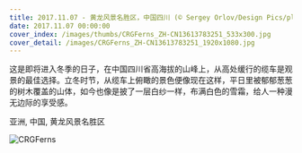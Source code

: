 ```yaml
---
title: 2017.11.07 - 黄龙风景名胜区，中国四川 (© Sergey Orlov/Design Pics/plainpicture)
date: 2017.11.07 00:00:00
cover_index: /images/thumbs/CRGFerns_ZH-CN13613783251_533x300.jpg
cover_detail: /images/CRGFerns_ZH-CN13613783251_1920x1080.jpg
---
```


这是即将进入冬季的日子，在中国四川省高海拔的山峰上，从高处缓行的缆车是观景的最佳选择。立冬时节，从缆车上俯瞰的景色便像现在这样，平日里被郁郁葱葱的树木覆盖的山体，如今也像是披了一层白纱一样，布满白色的雪霜，给人一种漫无边际的享受感。

亚洲, 中国, 黄龙风景名胜区

![CRGFerns](/images/CRGFerns_ZH-CN13613783251_1920x1080.jpg)
